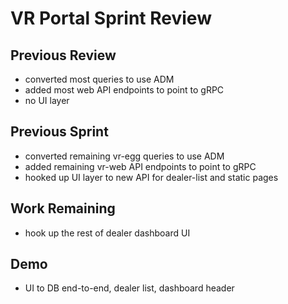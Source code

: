 # VR Portal Sprint Review

## Previous Review
- converted most queries to use ADM
- added most web API endpoints to point to gRPC
- no UI layer

## Previous Sprint
- converted remaining vr-egg queries to use ADM
- added remaining vr-web API endpoints to point to gRPC
- hooked up UI layer to new API for dealer-list and static pages

## Work Remaining
- hook up the rest of dealer dashboard UI

## Demo
- UI to DB end-to-end, dealer list, dashboard header


